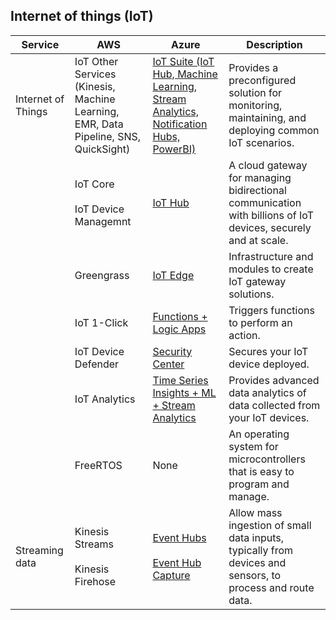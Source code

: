 ## Internet of things (IoT)

| Service               | AWS                                                                              | Azure                                                                                                                                     | Description                                                                                                                                                       |
|--------------------|-----------------------------------------------------------------------------------------|--------------------------------------------------------------------------------------------------------------------------------------------------|-------------------------------------------------------------------------------------------------------------------------------------------------------------------|
| Internet of Things | IoT Other Services (Kinesis, Machine Learning, EMR, Data Pipeline, SNS, QuickSight) | [IoT Suite (IoT Hub, Machine Learning, Stream Analytics, Notification Hubs, PowerBI)](https://azure.microsoft.com/suites/iot-suite/) | Provides a preconfigured solution for monitoring, maintaining, and deploying common IoT scenarios.                                                                |
| **&nbsp;**         | IoT Core <br/><br/> IoT Device Managemnt                                                                                | [IoT Hub](https://azure.microsoft.com/services/iot-hub/)                                                                             | A cloud gateway for managing bidirectional communication with billions of IoT devices, securely and at scale.                                                     |
| **&nbsp;**         | Greengrass                                         | [IoT Edge](https://azure.microsoft.com/services/iot-hub/iot-gateway-sdk/)                                                     | Infrastructure and modules to create IoT gateway solutions.  |
| **&nbsp;**         | IoT 1-Click                                         | [Functions + Logic Apps](https://https://azure.microsoft.com/services/functions/)                                                     | Triggers functions to perform an action.  |
| **&nbsp;**         | IoT Device Defender                                         | [Security Center](https://azure.microsoft.com/services/security-center/)                                                     | Secures your IoT device deployed. |
| **&nbsp;**         | IoT Analytics                                         | [Time Series Insights + ML + Stream Analytics](https://azure.microsoft.com/services/time-series-insights/)                                                     | Provides advanced data analytics of data collected from your IoT devices.  |
| **&nbsp;**         | FreeRTOS                                         | None                                                    | An operating system for microcontrollers that is easy to program and manage.
| Streaming data     | Kinesis Streams <br/><br/>Kinesis Firehose                                                        | [Event Hubs](https://azure.microsoft.com/services/event-hubs/)<br/><br/>[Event Hub Capture](https://azure.microsoft.com/en-us/services/event-hubs/?cdn=disable)                                                                             | Allow mass ingestion of small data inputs, typically from devices and sensors, to process and route data.                                 |

